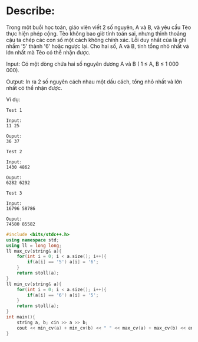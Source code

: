 # Describe:

Trong một buổi học toán, giáo viên viết 2 số nguyên, A và B, và yêu cầu Tèo thực hiện phép cộng. Tèo không bao giờ tính toán sai, nhưng thỉnh thoảng cậu ta chép các con số một cách không chính xác. Lỗi duy nhất của là ghi nhầm '5' thành '6' hoặc ngược lại.  Cho hai số, A và B, tính tổng nhỏ nhất và lớn nhất mà Tèo có thể nhận được.

Input: Có một dòng chứa hai số nguyên dương A và B ( 1 ≤ A, B ≤ 1 000 000).

Output: In ra 2 số nguyên cách nhau một dấu cách, tổng nhỏ nhất và lớn nhất có thể nhận được.

Ví dụ:
```text
Test 1

Input:
11 25

Ouput:
36 37
```

```text
Test 2

Input:
1430 4862

Ouput:
6282 6292
```

```
Test 3

Input:
16796 58786

Ouput:
74580 85582      
```

```C++
#include <bits/stdc++.h>
using namespace std;
using ll = long long;
ll max_cv(string& a){
    for(int i = 0; i < a.size(); i++){
        if(a[i] == '5') a[i] = '6';
    }
    return stoll(a);
}
ll min_cv(string& a){
    for(int i = 0; i < a.size(); i++){
        if(a[i] == '6') a[i] = '5';
    }
    return stoll(a);
}
int main(){
    string a, b; cin >> a >> b;
    cout << min_cv(a) + min_cv(b) << " " << max_cv(a) + max_cv(b) << endl;
}
```
